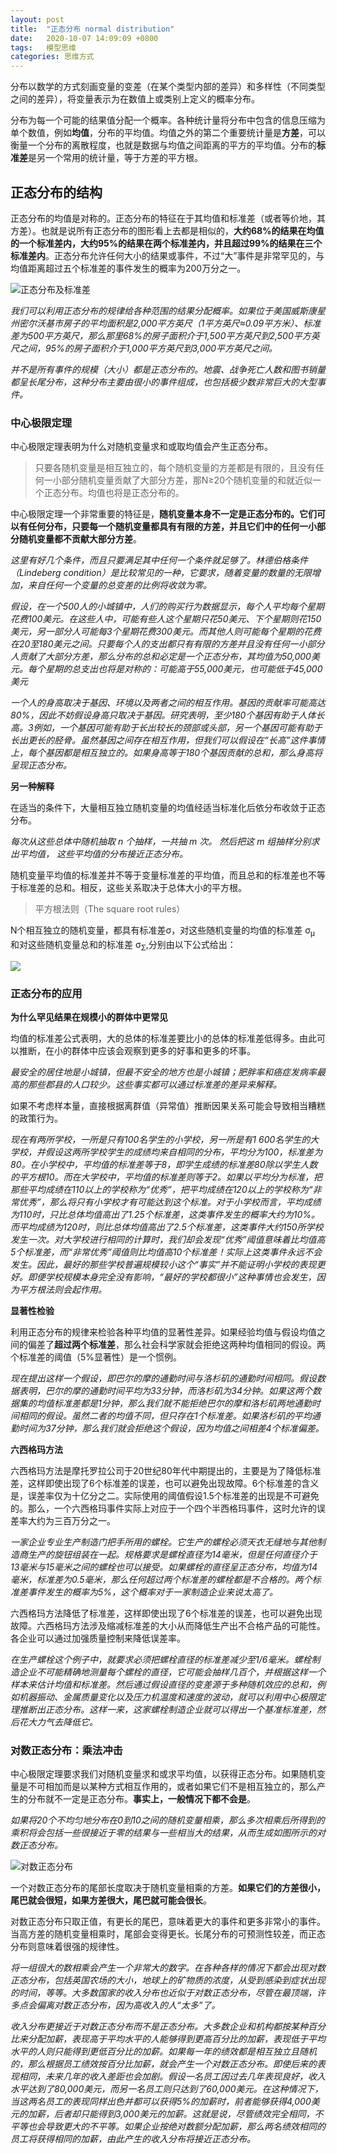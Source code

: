 ```yaml
---
layout: post
title:  "正态分布 normal distribution"
date:   2020-10-07 14:09:09 +0800
tags:   模型思维
categories: 思维方式
---
```


分布以数学的方式刻画变量的变差（在某个类型内部的差异）和多样性（不同类型之间的差异），将变量表示为在数值上或类别上定义的概率分布。

分布为每一个可能的结果值分配一个概率。各种统计量将分布中包含的信息压缩为单个数值，例如**均值**，分布的平均值。均值之外的第二个重要统计量是**方差**，可以衡量一个分布的离散程度，也就是数据与均值之间距离的平方的平均值。分布的**标准差**是另一个常用的统计量，等于方差的平方根。

## 正态分布的结构

正态分布的均值是对称的。正态分布的特征在于其均值和标准差（或者等价地，其方差）。也就是说所有正态分布的图形看上去都是相似的，**大约68%的结果在均值的一个标准差内，大约95%的结果在两个标准差内，并且超过99%的结果在三个标准差内**。正态分布允许任何大小的结果或事件，不过“大”事件是非常罕见的，与均值距离超过五个标准差的事件发生的概率为200万分之一。

![正态分布及标准差](https://github.com/zzyang/zzyang.github.io/blob/master/_posts/pic/00016.jpeg?raw=true)

*我们可以利用正态分布的规律给各种范围的结果分配概率。如果位于美国威斯康星州密尔沃基市房子的平均面积是2,000平方英尺（1平方英尺≈0.09平方米）、标准差为500平方英尺，那么那里68%的房子面积介于1,500平方英尺到2,500平方英尺之间，95%的房子面积介于1,000平方英尺到3,000平方英尺之间。*

*并不是所有事件的规模（大小）都是正态分布的。地震、战争死亡人数和图书销量都呈长尾分布，这种分布主要由很小的事件组成，也包括极少数非常巨大的大型事件。*

### 中心极限定理

中心极限定理表明为什么对随机变量求和或取均值会产生正态分布。

> 只要各随机变量是相互独立的，每个随机变量的方差都是有限的，且没有任何一小部分随机变量贡献了大部分方差，那N≥20个随机变量的和就近似一个正态分布。均值也将是正态分布的。

中心极限定理一个非常重要的特征是，**随机变量本身不一定是正态分布的。它们可以有任何分布，只要每一个随机变量都具有有限的方差，并且它们中的任何一小部分随机变量都不贡献大部分方差**。

*这里有好几个条件，而且只要满足其中任何一个条件就足够了。林德伯格条件（Lindeberg condition）是比较常见的一种，它要求，随着变量的数量的无限增加，来自任何一个变量的总变差的比例将收敛为零。*

*假设，在一个500人的小城镇中，人们的购买行为数据显示，每个人平均每个星期花费100美元。在这些人中，可能有些人这个星期只花50美元、下个星期则花150美元，另一部分人可能每3个星期花费300美元。而其他人则可能每个星期的花费在20至180美元之间。只要每个人的支出都只有有限的方差并且没有任何一小部分人贡献了大部分方差，那么分布的总和必定是一个正态分布，其均值为50,000美元。每个星期的总支出也将是对称的：可能高于55,000美元，也可能低于45,000美元*

*一个人的身高取决于基因、环境以及两者之间的相互作用。基因的贡献率可能高达80%，因此不妨假设身高只取决于基因。研究表明，至少180个基因有助于人体长高。3例如，一个基因可能有助于长出较长的颈部或头部，另一个基因可能有助于长出更长的胫骨。虽然基因之间存在相互作用，但我们可以假设在“长高”这件事情上，每个基因都是相互独立的。如果身高等于180个基因贡献的总和，那么身高将呈现正态分布。*

**另一种解释**

在适当的条件下，大量相互独立随机变量的均值经适当标准化后依分布收敛于正态分布。

*每次从这些总体中随机抽取 n 个抽样，一共抽 m 次。 然后把这 m 组抽样分别求出平均值， 这些平均值的分布接近正态分布。*

随机变量平均值的标准差并不等于变量标准差的平均值，而且总和的标准差也不等于标准差的总和。相反，这些关系取决于总体大小的平方根。

> 平方根法则（The square root rules）

N个相互独立的随机变量，都具有标准差σ，对这些随机变量的均值的标准差 σ<sub>μ</sub> 和对这些随机变量总和的标准差 σ<sub>Σ</sub>,分别由以下公式给出：

![](https://github.com/zzyang/zzyang.github.io/blob/master/_posts/pic/00017.png?raw=true)

### 正态分布的应用

**为什么罕见结果在规模小的群体中更常见**

均值的标准差公式表明，大的总体的标准差要比小的总体的标准差低得多。由此可以推断，在小的群体中应该会观察到更多的好事和更多的坏事。

*最安全的居住地是小城镇，但最不安全的地方也是小城镇；肥胖率和癌症发病率最高的那些郡县的人口较少。这些事实都可以通过标准差的差异来解释。*

如果不考虑样本量，直接根据离群值（异常值）推断因果关系可能会导致相当糟糕的政策行为。

*现在有两所学校，一所是只有100名学生的小学校，另一所是有1 600名学生的大学校，并假设这两所学校学生的成绩均来自相同的分布，平均分为100，标准差为80。在小学校中，平均值的标准差等于8，即学生成绩的标准差80除以学生人数的平方根10。而在大学校中，平均值的标准差则等于2。如果以平均分为标准，把那些平均成绩在110以上的学校称为“优秀”，把平均成绩在120以上的学校称为“非常优秀”，那么将只有小学校才有可能达到这个标准。对于小学校而言，平均成绩为110时，只比总体均值高出了1.25个标准差，这类事件发生的概率大约为10%。而平均成绩为120时，则比总体均值高出了2.5个标准差，这类事件大约150所学校发生一次。对大学校进行相同的计算时，我们却会发现“优秀”阈值意味着比均值高5个标准差，而“非常优秀”阈值则比均值高10个标准差！实际上这类事件永远不会发生。因此，最好的那些学校普遍规模较小这个“事实”并不能证明小学校的表现更好。即便学校规模本身完全没有影响，“最好的学校都很小”这种事情也会发生，因为平方根法则会起作用。*

**显著性检验**

利用正态分布的规律来检验各种平均值的显著性差异。如果经验均值与假设均值之间的偏差了**超过两个标准差**，那么社会科学家就会拒绝这两种均值相同的假设。两个标准差的阈值（5%显著性）是一个惯例。

*现在提出这样一个假设，即巴尔的摩的通勤时间与洛杉矶的通勤时间相同。假设数据表明，巴尔的摩的通勤时间平均为33分钟，而洛杉矶为34分钟。如果这两个数据集的均值标准差都是1分钟，那么我们就不能拒绝巴尔的摩和洛杉矶两地通勤时间相同的假设。虽然二者的均值不同，但只存在1个标准差。如果洛杉矶的平均通勤时间为37分钟，那么我们就会拒绝这个假设，因为均值之间相差4个标准偏差。*

**六西格玛方法**

六西格玛方法是摩托罗拉公司于20世纪80年代中期提出的，主要是为了降低标准差，这样即使出现了6个标准差的误差，也可以避免出现故障。6个标准差的含义是，误差率仅为十亿分之二。实际使用的阈值假设1.5个标准差的出现是不可避免的。那么，一个六西格玛事件实际上对应于一个四个半西格玛事件，这时允许的误差率大约为三百万分之一。

*一家企业专业生产制造门把手所用的螺栓。它生产的螺栓必须天衣无缝地与其他制造商生产的旋钮组装在一起。规格要求是螺栓直径为14毫米，但是任何直径介于13毫米与15毫米之间的螺栓也可以接受。如果螺栓的直径呈正态分布，均值为14毫米，标准差为0.5毫米，那么任何超过两个标准差的螺栓都是不合格的。两个标准差事件发生的概率为5%，这个概率对于一家制造企业来说太高了。*

六西格玛方法降低了标准差，这样即使出现了6个标准差的误差，也可以避免出现故障。六西格玛方法涉及缩减标准差的大小从而降低生产出不合格产品的可能性。各企业可以通过加强质量控制来降低误差率。

*在生产螺栓这个例子中，就要求必须把螺栓直径的标准差减少至1/6毫米。螺栓制造企业不可能精确地测量每个螺栓的直径，它可能会抽样几百个，并根据这样一个样本来估计均值和标准差。然后通过假设直径的变差源于多种随机效应的总和，例如机器振动、金属质量变化以及压力机温度和速度的波动，就可以利用中心极限定理推断出正态分布。这样一来，这家螺栓制造企业就可以得出一个基准标准差，然后花大力气去降低它。*


### 对数正态分布：乘法冲击

中心极限定理要求我们对随机变量求和或求平均值，以获得正态分布。如果随机变量是不可相加而是以某种方式相互作用的，或者如果它们不是相互独立的，那么产生的分布就不一定是正态分布。**事实上，一般情况下都不会是**。


*如果将20个不均匀地分布在0到10之间的随机变量相乘，那么多次相乘后所得到的乘积将会包括一些很接近于零的结果与一些相当大的结果，从而生成如图所示的对数正态分布。*

![对数正态分布](https://github.com/zzyang/zzyang.github.io/blob/master/_posts/pic/00024.jpeg?raw=true)

一个对数正态分布的尾部长度取决于随机变量相乘的方差。**如果它们的方差很小，尾巴就会很短，如果方差很大，尾巴就可能会很长**。

对数正态分布只取正值，有更长的尾巴，意味着更大的事件和更多非常小的事件。当高方差的随机变量相乘时，尾部会变得更长。长尾分布的可预测性较差，而正态分布则意味着很强的规律性。

*将一组很大的数相乘会产生一个非常大的数字。在各种各样的情况下都会出现对数正态分布，包括英国农场的大小，地球上的矿物质的浓度，从受到感染到症状出现的时间，等等。大多数国家的收入分布也近似于对数正态分布，尽管在最顶端，许多点会偏离对数正态分布，因为高收入的人“太多”了。*

*收入分布更接近于对数正态分布而不是正态分布。大多数企业和机构都按某种百分比来分配加薪，表现高于平均水平的人能够得到更高百分比的加薪，表现低于平均水平的人则只能得到更低百分比的加薪。如果每一年的绩效都是相互独立且随机的，那么根据员工绩效按百分比加薪，就会产生一个对数正态分布。即使后来的表现相同，未来几年的收入差距也会加剧。假设一名员工因过去几年表现良好，收入水平达到了80,000美元，而另一名员工则只达到了60,000美元。在这种情况下，当这两名员工的表现同样出色并都可以获得5%的加薪时，前者能够获得4,000美元的加薪，后者却只能得到3,000美元的加薪。这就是说，尽管绩效完全相同，不平等也会导致更大的不平等。如果企业按绝对数额分配加薪，那么两名绩效相同的员工将获得相同的加薪，由此产生的收入分布将接近正态分布。*